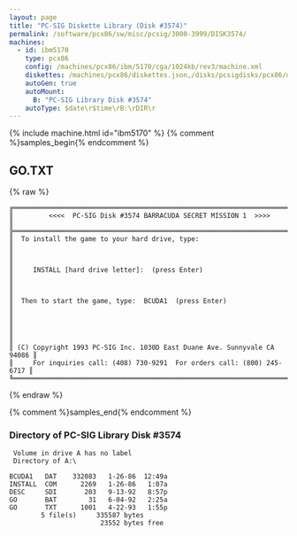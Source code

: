 ```yaml
---
layout: page
title: "PC-SIG Diskette Library (Disk #3574)"
permalink: /software/pcx86/sw/misc/pcsig/3000-3999/DISK3574/
machines:
  - id: ibm5170
    type: pcx86
    config: /machines/pcx86/ibm/5170/cga/1024kb/rev3/machine.xml
    diskettes: /machines/pcx86/diskettes.json,/disks/pcsigdisks/pcx86/diskettes.json
    autoGen: true
    autoMount:
      B: "PC-SIG Library Disk #3574"
    autoType: $date\r$time\rB:\rDIR\r
---
```


{% include machine.html id="ibm5170" %}
{% comment %}samples_begin{% endcomment %}

## GO.TXT

{% raw %}
```
╔═════════════════════════════════════════════════════════════════════════╗
║         <<<<  PC-SIG Disk #3574 BARRACUDA SECRET MISSION 1  >>>>        ║
╠═════════════════════════════════════════════════════════════════════════╣
║  To install the game to your hard drive, type:                          ║
║                                                                         ║
║     INSTALL [hard drive letter]:  (press Enter)                         ║
║                                                                         ║
║  Then to start the game, type:  BCUDA1  (press Enter)                   ║
║                                                                         ║
║                                                                         ║
║ (C) Copyright 1993 PC-SIG Inc. 1030D East Duane Ave. Sunnyvale CA 94086 ║
║     For inquiries call: (408) 730-9291  For orders call: (800) 245-6717 ║
╚═════════════════════════════════════════════════════════════════════════╝
```
{% endraw %}

{% comment %}samples_end{% endcomment %}

### Directory of PC-SIG Library Disk #3574

     Volume in drive A has no label
     Directory of A:\

    BCUDA1   DAT    332083   1-26-86  12:49a
    INSTALL  COM      2269   1-26-86   1:07a
    DESC     SDI       203   9-13-92   8:57p
    GO       BAT        31   6-04-92   2:25a
    GO       TXT      1001   4-22-93   1:55p
            5 file(s)     335587 bytes
                           23552 bytes free
